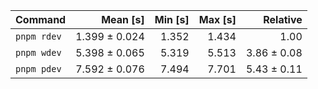 | Command | Mean [s] | Min [s] | Max [s] | Relative |
|:---|---:|---:|---:|---:|
| `pnpm rdev` | 1.399 ± 0.024 | 1.352 | 1.434 | 1.00 |
| `pnpm wdev` | 5.398 ± 0.065 | 5.319 | 5.513 | 3.86 ± 0.08 |
| `pnpm pdev` | 7.592 ± 0.076 | 7.494 | 7.701 | 5.43 ± 0.11 |
